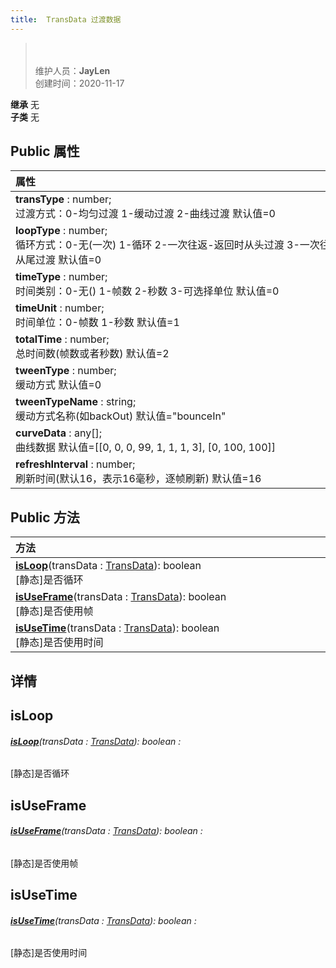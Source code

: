 ```yaml
---
title:  TransData 过渡数据
---
```

><br><br>
>维护人员：**JayLen**  
>创建时间：2020-11-17

**继承**  无<br>
**子类**  无<br>
## **Public 属性**
| <div style="width:1000px;text-align:left">属性</div>                                                                                                                   |
| ---------------------------------------------------------------------------------------------------------------------------------------------------------------------- |
| **transType** : number;<br>过渡方式：0-均匀过渡 1-缓动过渡 2-曲线过渡 默认值=0                                                                                         |
| **loopType** : number;<br>循环方式：0-无(一次) 1-循环 2-一次往返-返回时从头过渡 3-一次往返-返回时从尾过渡 4-循环往返-返回时从头过渡 5-循环往返-返回时从尾过渡 默认值=0 |
| **timeType** : number;<br>时间类别：0-无() 1-帧数 2-秒数 3-可选择单位 默认值=0                                                                                         |
| **timeUnit** : number;<br>时间单位：0-帧数 1-秒数 默认值=1                                                                                                             |
| **totalTime** : number;<br>总时间数(帧数或者秒数) 默认值=2                                                                                                             |
| **tweenType** : number;<br>缓动方式 默认值=0                                                                                                                           |
| **tweenTypeName** : string;<br>缓动方式名称(如backOut) 默认值="bounceIn"                                                                                               |
| **curveData** : any[];<br>曲线数据 默认值=[[0, 0, 0, 99, 1, 1, 1, 3], [0, 100, 100]]                                                                                   |
| **refreshInterval** : number;<br>刷新时间(默认16，表示16毫秒，逐帧刷新) 默认值=16                                                                                      |

## Public 方法
| <div style="width:1000px;text-align:left" >方法</div>                                                                     |
| ------------------------------------------------------------------------------------------------------------------------- |
| **[isLoop](#isloop)**(transData : [TransData](/zh_hans/library/2d/common/transdata)): boolean<br>[静态]是否循环           |
| **[isUseFrame](#isuseframe)**(transData : [TransData](/zh_hans/library/2d/common/transdata)): boolean<br>[静态]是否使用帧 |
| **[isUseTime](#isusetime)**(transData : [TransData](/zh_hans/library/2d/common/transdata)): boolean<br>[静态]是否使用时间 |

## 详情



## isLoop
###### **[isLoop](#isloop)**(transData : [TransData](/zh_hans/library/2d/common/transdata)): boolean :
[静态]是否循环



## isUseFrame
###### **[isUseFrame](#isuseframe)**(transData : [TransData](/zh_hans/library/2d/common/transdata)): boolean :
[静态]是否使用帧



## isUseTime
###### **[isUseTime](#isusetime)**(transData : [TransData](/zh_hans/library/2d/common/transdata)): boolean :
[静态]是否使用时间






